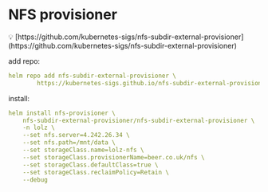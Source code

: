 # NFS provisioner

<aside>
💡 [https://github.com/kubernetes-sigs/nfs-subdir-external-provisioner](https://github.com/kubernetes-sigs/nfs-subdir-external-provisioner)

</aside>

add repo:

```yaml
helm repo add nfs-subdir-external-provisioner \
		https://kubernetes-sigs.github.io/nfs-subdir-external-provisioner
```

install:

```yaml
helm install nfs-provisioner \
	nfs-subdir-external-provisioner/nfs-subdir-external-provisioner \
	-n lolz \
    --set nfs.server=4.242.26.34 \
    --set nfs.path=/mnt/data \
    --set storageClass.name=lolz-nfs \
    --set storageClass.provisionerName=beer.co.uk/nfs \
    --set storageClass.defaultClass=true \
    --set storageClass.reclaimPolicy=Retain \
    --debug
```